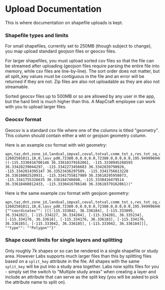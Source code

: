 # Upload Documentation

This is where documentation on shapefile uploads is kept.

### Shapefile types and limits

For small shapefiles, currently set to 250MB (though subject to change), you map upload standard geojson files or geocsv files.

For larger shapefiles, you must upload sorted csv files so that the file can be streamed after uploading (geojson files require parsing the entire file into memory, while csv files are line-by-line).  The sort order does not matter, but all split_key values must be contiguous in the file and an error will be returned if they are not.  Zip files are also not uploadable as they are also not streamable.

Sorted geocsv files up to 500MB or so are allowed by any user in the app, but the hard limit is much higher than this.  A MapCraft employee can work with you to upload larger files.

### Geocsv format

Geocsv is a standard csv file where one of the columns is titled "geometry".  This column should contain either a wkt or geojson geometry column.

Here is an example csv format with wkt geometry:

```csv
apn,taz,dnt,zone_id,landval,impval,ceval,totval,comm_tot_s,res_tot_sq,condo_avg_rent,hotelcasino_avg_rent,hotelnocasino_avg_rent,ind_avg_rent,ind_avg_vac,mf_avg_rent,mf_avg_vac,off_avg_rent,off_avg_vac,ret_avg_rent,ret_avg_vac,sf_avg_rent,shpcntr_avg_rent,shpcntr_avg_vac,grpqtr_population,population,total_population,dwelling_units,occupied_hh,total_emp,hotel_g_emp,hotel_ng_emp,constru_emp,goods_p_emp,ware_h_emp,food_dr_emp,super_c_emp,retail_emp,office_g_emp,office_p_emp,medical_emp,other_emp,school_emp,open_s_emp,nafb_emp,mia_emp,mia_pass,ivph_emp,ivph_pass,unlv_main_emp,unlv_main_enroll,unlv_nlv_emp,unlv_nlv_enroll,nv_state_college_emp,nv_state_college_enroll,school_f18_enroll,school_f912_enroll,college_f13_enroll,college_f13_emp,conv_space,geometry
12602501011,10,0,lasv_pd0,72380.0,0.0,0.0,72380.0,0.0,0.0,195.9499969482422,50.0,0.0,0.0,0.0,1.2699999809265137,7.739999771118164,24.54999923706055,14.789999961853027,33.0,50.0,149.62793626456425,16.799999237060547,11.449999809265135,0.0,0.0,0.0,0.0,0.0,0.029788018825712005,0.0,0.0,0.0,0.0,0.0,0.012320187966408,0.0,0.017467830859304,0.0,0.0,0.0,0.0,0.0,0.0,0.0,0.0,0.0,0,0,0.0,0.0,0,0,0.0,0.0,0.0,0.0,0.0,0.0,0.0,"POLYGON ((-115.3330416706146 36.33618379162061, -115.3330945268593 36.33428239044297, -115.3342273456683 36.3342839790928, -115.3342014395147 36.33523436297509, -115.3341756613228 36.33618002520931, -115.3341755817989 36.33618295958073, -115.3341755326635 36.336184746698, -115.3330416479514 36.33618460812433, -115.3330416706146 36.33618379162061))"
```

Here is the same example csv format with geojson geometry:

```csv
apn,taz,dnt,zone_id,landval,impval,ceval,totval,comm_tot_s,res_tot_sq,condo_avg_rent,hotelcasino_avg_rent,hotelnocasino_avg_rent,ind_avg_rent,ind_avg_vac,mf_avg_rent,mf_avg_vac,off_avg_rent,off_avg_vac,ret_avg_rent,ret_avg_vac,sf_avg_rent,shpcntr_avg_rent,shpcntr_avg_vac,grpqtr_population,population,total_population,dwelling_units,occupied_hh,total_emp,hotel_g_emp,hotel_ng_emp,constru_emp,goods_p_emp,ware_h_emp,food_dr_emp,super_c_emp,retail_emp,office_g_emp,office_p_emp,medical_emp,other_emp,school_emp,open_s_emp,nafb_emp,mia_emp,mia_pass,ivph_emp,ivph_pass,unlv_main_emp,unlv_main_enroll,unlv_nlv_emp,unlv_nlv_enroll,nv_state_college_emp,nv_state_college_enroll,school_f18_enroll,school_f912_enroll,college_f13_enroll,college_f13_emp,conv_space,geometry
12602501011,10,0,lasv_pd0,72380.0,0.0,0.0,72380.0,0.0,0.0,195.9499969482422,50.0,0.0,0.0,0.0,1.2699999809265137,7.739999771118164,24.54999923706055,14.789999961853027,33.0,50.0,149.62793626456425,16.799999237060547,11.449999809265135,0.0,0.0,0.0,0.0,0.0,0.029788018825712005,0.0,0.0,0.0,0.0,0.0,0.012320187966408,0.0,0.017467830859304,0.0,0.0,0.0,0.0,0.0,0.0,0.0,0.0,0.0,0,0,0.0,0.0,0,0,0.0,0.0,0.0,0.0,0.0,0.0,0.0,"{""coordinates"": [[[-115.333042, 36.336184], [-115.333095, 36.334282], [-115.334227, 36.334284], [-115.334201, 36.335234], [-115.334176, 36.33618], [-115.334176, 36.336183], [-115.334176, 36.336185], [-115.333042, 36.336185], [-115.333042, 36.336184]]], ""type"": ""Polygon""}"
```

### Shape count limits for single layers and splitting

Only roughly 7k shapes or so can be rendered in a single shapefile or study area.  However Labs supports much larger files than this by splitting files based on a `split_key` attribute in the file.  All shapes with the same `split_key` will be put into a study area together.  Labs now splits files for you - simply set the switch to "Multiple study areas" when creating a layer and include an attribute that can serve as the split key (you will be asked to pick the attribute name to split on).
